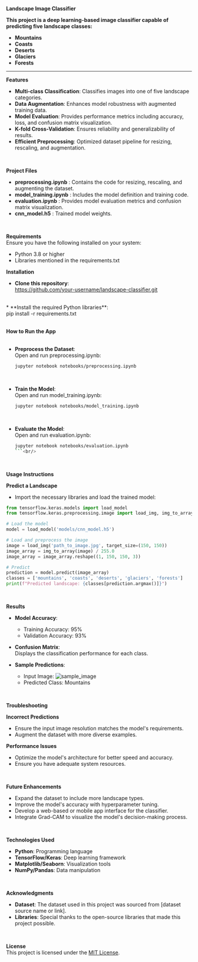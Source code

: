 **Landscape Image Classifier**

**This project is a deep learning-based image classifier capable of predicting five landscape classes:** 
- **Mountains**
- **Coasts**
- **Deserts**
- **Glaciers**
- **Forests**

---

**Features**
* **Multi-class Classification**: Classifies images into one of five landscape categories.<br/>
* **Data Augmentation**: Enhances model robustness with augmented training data.<br/>
* **Model Evaluation**: Provides performance metrics including accuracy, loss, and confusion matrix visualization.<br/>
* **K-fold Cross-Validation**: Ensures reliability and generalizability of results.<br/>
* **Efficient Preprocessing**: Optimized dataset pipeline for resizing, rescaling, and augmentation.<br/>

<br/>

**Project Files**

* **preprocessing.ipynb** : Contains the code for resizing, rescaling, and augmenting the dataset.<br/>
* **model_training.ipynb** : Includes the model definition and training code.<br/>
* **evaluation.ipynb** : Provides model evaluation metrics and confusion matrix visualization.<br/>
* **cnn_model.h5** : Trained model weights.<br/>

<br/>

**Requirements**<br/>
Ensure you have the following installed on your system:<br/>

* Python 3.8 or higher<br/>
* Libraries mentioned in the requirements.txt<br/>

**Installation**<br/>
* **Clone this repository**:<br/>
https://github.com/your-username/landscape-classifier.git<br/>
<br/>
* **Install the required Python libraries**:<br/>
pip install -r requirements.txt<br/>

<br/>

**How to Run the App**<br/>
<br/>
* **Preprocess the Dataset**:<br/>
  Open and run preprocessing.ipynb:<br/>
  ```bash
  jupyter notebook notebooks/preprocessing.ipynb
  ```
   <br/>

* **Train the Model**:<br/>
  Open and run model_training.ipynb:<br/>
  ```bash
  jupyter notebook notebooks/model_training.ipynb
  ```

  <br/>

* **Evaluate the Model**:<br/>
  Open and run evaluation.ipynb:<br/>
  ```bash
  jupyter notebook notebooks/evaluation.ipynb
  ```<br/>

<br/>

**Usage Instructions**<br/>

**Predict a Landscape**<br/>
* Import the necessary libraries and load the trained model:<br/>
```python
from tensorflow.keras.models import load_model
from tensorflow.keras.preprocessing.image import load_img, img_to_array

# Load the model
model = load_model('models/cnn_model.h5')

# Load and preprocess the image
image = load_img('path_to_image.jpg', target_size=(150, 150))
image_array = img_to_array(image) / 255.0
image_array = image_array.reshape((1, 150, 150, 3))

# Predict
prediction = model.predict(image_array)
classes = ['mountains', 'coasts', 'deserts', 'glaciers', 'forests']
print(f"Predicted landscape: {classes[prediction.argmax()]}")
```

<br/>

**Results**<br/>

* **Model Accuracy**:<br/>
  - Training Accuracy: 95%<br/>
  - Validation Accuracy: 93%<br/>

* **Confusion Matrix**:<br/>
  Displays the classification performance for each class.<br/>

* **Sample Predictions**:<br/>
  - Input Image: ![sample_image](images/sample.jpg)<br/>
  - Predicted Class: Mountains<br/>

<br/>

**Troubleshooting**<br/>

**Incorrect Predictions**<br/>
* Ensure the input image resolution matches the model's requirements.<br/>
* Augment the dataset with more diverse examples.<br/>

**Performance Issues**<br/>
* Optimize the model's architecture for better speed and accuracy.<br/>
* Ensure you have adequate system resources.<br/>

<br/>

**Future Enhancements**<br/>
* Expand the dataset to include more landscape types.<br/>
* Improve the model's accuracy with hyperparameter tuning.<br/>
* Develop a web-based or mobile app interface for the classifier.<br/>
* Integrate Grad-CAM to visualize the model's decision-making process.<br/>

<br/>

**Technologies Used**<br/>

* **Python**: Programming language<br/>
* **TensorFlow/Keras**: Deep learning framework<br/>
* **Matplotlib/Seaborn**: Visualization tools<br/>
* **NumPy/Pandas**: Data manipulation<br/>

<br/>

**Acknowledgments**<br/>
* **Dataset**: The dataset used in this project was sourced from [dataset source name or link].<br/>
* **Libraries**: Special thanks to the open-source libraries that made this project possible.<br/>

<br/>

**License**<br/>
This project is licensed under the [MIT License](LICENSE).


